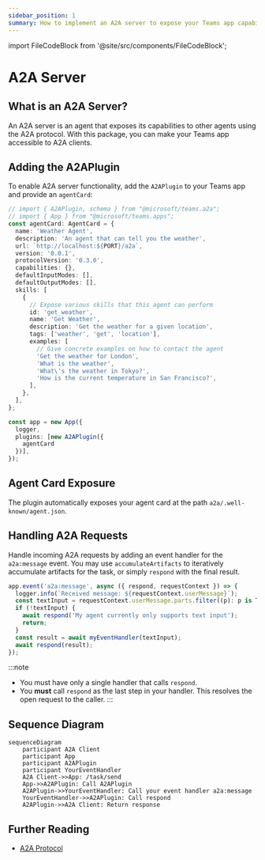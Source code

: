 ```yaml
---
sidebar_position: 1
summary: How to implement an A2A server to expose your Teams app capabilities to other agents using the A2A protocol.
---
```


import FileCodeBlock from '@site/src/components/FileCodeBlock';

# A2A Server

## What is an A2A Server?
An A2A server is an agent that exposes its capabilities to other agents using the A2A protocol. With this package, you can make your Teams app accessible to A2A clients.

## Adding the A2APlugin

To enable A2A server functionality, add the `A2APlugin` to your Teams app and provide an `agentCard`:

```ts
// import { A2APlugin, schema } from "@microsoft/teams.a2a";
// import { App } from "@microsoft/teams.apps";
const agentCard: AgentCard = {
  name: 'Weather Agent',
  description: 'An agent that can tell you the weather',
  url: `http://localhost:${PORT}/a2a`,
  version: '0.0.1',
  protocolVersion: '0.3.0',
  capabilities: {},
  defaultInputModes: [],
  defaultOutputModes: [],
  skills: [
    {
      // Expose various skills that this agent can perform
      id: 'get_weather',
      name: 'Get Weather',
      description: 'Get the weather for a given location',
      tags: ['weather', 'get', 'location'],
      examples: [
        // Give concrete examples on how to contact the agent
        'Get the weather for London',
        'What is the weather',
        'What\'s the weather in Tokyo?',
        'How is the current temperature in San Francisco?',
      ],
    },
  ],
};

const app = new App({
  logger,
  plugins: [new A2APlugin({
    agentCard
  })],
});
```

## Agent Card Exposure

The plugin automatically exposes your agent card at the path `a2a/.well-known/agent.json`.

## Handling A2A Requests

Handle incoming A2A requests by adding an event handler for the `a2a:message` event. You may use `accumulateArtifacts` to iteratively accumulate artifacts for the task, or simply `respond` with the final result.

```ts
app.event('a2a:message', async ({ respond, requestContext }) => {
  logger.info(`Received message: ${requestContext.userMessage}`);
  const textInput = requestContext.userMessage.parts.filter((p): p is TextPart => p.kind === 'text').at(0)?.text;
  if (!textInput) {
    await respond('My agent currently only supports text input');
    return;
  }
  const result = await myEventHandler(textInput);
  await respond(result);
});
```

:::note
-   You must have only a single handler that calls `respond`.
-   You **must** call `respond` as the last step in your handler. This resolves the open request to the caller.
:::

## Sequence Diagram

```mermaid
sequenceDiagram
    participant A2A Client
    participant App
    participant A2APlugin
    participant YourEventHandler
    A2A Client->>App: /task/send
    App->>A2APlugin: Call A2APlugin
    A2APlugin->>YourEventHandler: Call your event handler a2a:message
    YourEventHandler->>A2APlugin: Call respond
    A2APlugin->>A2A Client: Return response
```

## Further Reading

-   [A2A Protocol](https://google.github.io/A2A) 
